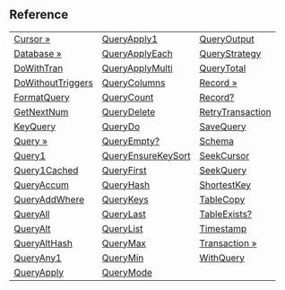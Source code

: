 ## Reference

|     |     |     |
| --- | --- | --- |
| [Cursor &raquo;](<Reference/Cursor.md>) | [QueryApply1](<Reference/QueryApply1.md>) | [QueryOutput](<Reference/QueryOutput.md>) |
| [Database &raquo;](<Reference/Database.md>) | [QueryApplyEach](<Reference/QueryApplyEach.md>) | [QueryStrategy](<Reference/QueryStrategy.md>) |
| [DoWithTran](<Reference/DoWithTran.md>) | [QueryApplyMulti](<Reference/QueryApplyMulti.md>) | [QueryTotal](<Reference/QueryTotal.md>) |
| [DoWithoutTriggers](<Reference/DoWithoutTriggers.md>) | [QueryColumns](<Reference/QueryColumns.md>) | [Record &raquo;](<Reference/Record.md>) |
| [FormatQuery](<Reference/FormatQuery.md>) | [QueryCount](<Reference/QueryCount.md>) | [Record?](<Reference/Record?.md>) |
| [GetNextNum](<Reference/GetNextNum.md>) | [QueryDelete](<Reference/QueryDelete.md>) | [RetryTransaction](<Reference/RetryTransaction.md>) |
| [KeyQuery](<Reference/KeyQuery.md>) | [QueryDo](<Reference/QueryDo.md>) | [SaveQuery](<Reference/SaveQuery.md>) |
| [Query &raquo;](<Reference/Query.md>) | [QueryEmpty?](<Reference/QueryEmpty?.md>) | [Schema](<Reference/Schema.md>) |
| [Query1](<Reference/Query1.md>) | [QueryEnsureKeySort](<Reference/QueryEnsureKeySort.md>) | [SeekCursor](<Reference/SeekCursor.md>) |
| [Query1Cached](<Reference/Query1Cached.md>) | [QueryFirst](<Reference/QueryFirst.md>) | [SeekQuery](<Reference/SeekQuery.md>) |
| [QueryAccum](<Reference/QueryAccum.md>) | [QueryHash](<Reference/QueryHash.md>) | [ShortestKey](<Reference/ShortestKey.md>) |
| [QueryAddWhere](<Reference/QueryAddWhere.md>) | [QueryKeys](<Reference/QueryKeys.md>) | [TableCopy](<Reference/TableCopy.md>) |
| [QueryAll](<Reference/QueryAll.md>) | [QueryLast](<Reference/QueryLast.md>) | [TableExists?](<Reference/TableExists?.md>) |
| [QueryAlt](<Reference/QueryAlt.md>) | [QueryList](<Reference/QueryList.md>) | [Timestamp](<Reference/Timestamp.md>) |
| [QueryAltHash](<Reference/QueryAltHash.md>) | [QueryMax](<Reference/QueryMax.md>) | [Transaction &raquo;](<Reference/Transaction.md>) |
| [QueryAny1](<Reference/QueryAny1.md>) | [QueryMin](<Reference/QueryMin.md>) | [WithQuery](<Reference/WithQuery.md>) |
| [QueryApply](<Reference/QueryApply.md>) | [QueryMode](<Reference/QueryMode.md>) |

